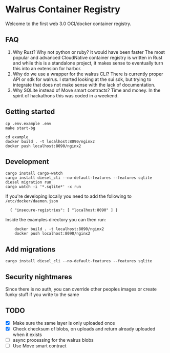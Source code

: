 # Walrus Container Registry

Welcome to the first web 3.0 OCI/docker container registry.

## FAQ

1. Why Rust? Why not python or ruby? It would have been faster
The most popular and advanced CloudNative container registry is written in Rust and while this is a standalone project, it makes sense to eventually turn this into an extension for harbor.
2. Why do we use a wrapper for the walrus CLI?
There is currently proper API or sdk for walrus. I started looking at the sui sdk, but trying to integrate that does not make sense with the lack of documentation.
3. Why SQLite instead of Move smart contracts?
Time and money. In the spirit of hackathons this was coded in a weekend.

## Getting started

    cp .env.example .env
    make start-bg

    cd example
    docker build . -t localhost:8090/nginx2
    docker push localhost:8090/nginx2

## Development


    cargo install cargo-watch
    cargo install diesel_cli --no-default-features --features sqlite
    diesel migration run
    cargo watch -i '*.sqlite*' -x run 

If you're developing locally you need to add the following to `/etc/docker/daemon.json`

      { "insecure-registries": [ "localhost:8090" ] }

Inside the examples directory you can then run:

        docker build . -t localhost:8090/nginx2
        docker push localhost:8090/nginx2

## Add migrations
    cargo install diesel_cli --no-default-features --features sqlite

## Security nightmares
Since there is no auth, you can override other peoples images or create funky stuff if you write to the same 

## TODO
- [X] Make sure the same layer is only uploaded once
- [X] Check checksum of blobs, on uploads and return already uploaded when it exists
- [ ] async processing for the walrus blobs
- [ ] Use Move smart contract
